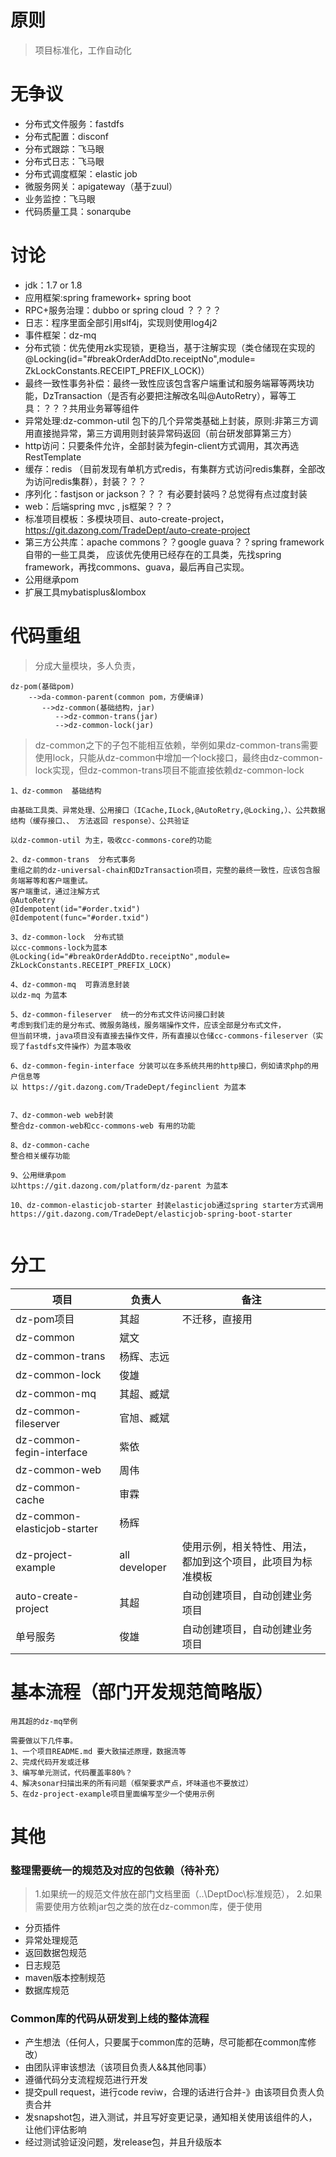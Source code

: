 # 原则
> 项目标准化，工作自动化

# 无争议
* 分布式文件服务：fastdfs
* 分布式配置：disconf
* 分布式跟踪：飞马眼
* 分布式日志：飞马眼
* 分布式调度框架：elastic job
* 微服务网关：apigateway（基于zuul）
* 业务监控：飞马眼
* 代码质量工具：sonarqube

# 讨论
* jdk：1.7 or 1.8
* 应用框架:spring framework+ spring boot
* RPC+服务治理：dubbo  or spring cloud ？？？？
* 日志：程序里面全部引用slf4j，实现则使用log4j2
* 事件框架：dz-mq
* 分布式锁：优先使用zk实现锁，更稳当，基于注解实现（类仓储现在实现的@Locking(id="#breakOrderAddDto.receiptNo",module= ZkLockConstants.RECEIPT_PREFIX_LOCK)）
* 最终一致性事务补偿：最终一致性应该包含客户端重试和服务端幂等两块功能，DzTransaction（是否有必要把注解改名叫@AutoRetry），幂等工具：？？？共用业务幂等组件
* 异常处理:dz-common-util 包下的几个异常类基础上封装，原则:非第三方调用直接抛异常，第三方调用则封装异常码返回（前台研发部算第三方）
* http访问：只要条件允许，全部封装为fegin-client方式调用，其次再选RestTemplate
* 缓存：redis （目前发现有单机方式redis，有集群方式访问redis集群，全部改为访问redis集群），封装？？？
* 序列化：fastjson or jackson？？？ 有必要封装吗？总觉得有点过度封装
* web：后端spring mvc , js框架？？？
* 标准项目模板：多模块项目、auto-create-project，https://git.dazong.com/TradeDept/auto-create-project
* 第三方公共库：apache commons？？google guava？？spring framework自带的一些工具类， 应该优先使用已经存在的工具类，先找spring framework，再找commons、guava，最后再自己实现。
* 公用继承pom
* 扩展工具mybatisplus&lombox

# 代码重组

> 分成大量模块，多人负责， 

```
dz-pom(基础pom)
    -->da-common-parent(common pom，方便编译)
       -->dz-common(基础结构，jar)
          -->dz-common-trans(jar)
          -->dz-common-lock(jar)
```
> dz-common之下的子包不能相互依赖，举例如果dz-common-trans需要使用lock，只能从dz-common中增加一个lock接口，最终由dz-common-lock实现，但dz-common-trans项目不能直接依赖dz-common-lock

```
1、dz-common  基础结构

由基础工具类、异常处理、公用接口（ICache,ILock,@AutoRetry,@Locking,）、公共数据结构（缓存接口、、 方法返回 response）、公共验证

以dz-common-util 为主，吸收cc-commons-core的功能

2、dz-common-trans  分布式事务
重组之前的dz-universal-chain和DzTransaction项目，完整的最终一致性，应该包含服务端幂等和客户端重试。
客户端重试，通过注解方式  
@AutoRetry
@Idempotent(id="#order.txid")
@Idempotent(func="#order.txid")

3、dz-common-lock  分布式锁
以cc-commons-lock为蓝本
@Locking(id="#breakOrderAddDto.receiptNo",module= ZkLockConstants.RECEIPT_PREFIX_LOCK)

4、dz-common-mq  可靠消息封装
以dz-mq 为蓝本

5、dz-common-fileserver  统一的分布式文件访问接口封装
考虑到我们走的是分布式、微服务路线，服务端操作文件，应该全部是分布式文件，
但当前环境，java项目没有直接去操作文件，所有直接以仓储cc-commons-fileserver（实现了fastdfs文件操作）为蓝本吸收

6、dz-common-fegin-interface 分装可以在多系统共用的http接口，例如请求php的用户信息等
以 https://git.dazong.com/TradeDept/feginclient 为蓝本


7、dz-common-web web封装
整合dz-common-web和cc-commons-web 有用的功能

8、dz-common-cache
整合相关缓存功能

9、公用继承pom
以https://git.dazong.com/platform/dz-parent 为蓝本

10、dz-common-elasticjob-starter 封装elasticjob通过spring starter方式调用
https://git.dazong.com/TradeDept/elasticjob-spring-boot-starter


```

# 分工

| 项目|负责人 | 备注
|-------|------|------|
| dz-pom项目 |其超|不迁移，直接用|
| dz-common |斌文|
| dz-common-trans |杨辉、志远|
| dz-common-lock |俊雄|
| dz-common-mq |其超、臧斌|
| dz-common-fileserver |官旭、臧斌|
| dz-common-fegin-interface |紫依|
| dz-common-web |周伟|
| dz-common-cache |审霖|
| dz-common-elasticjob-starter |杨辉|
| dz-project-example |all developer|使用示例，相关特性、用法，都加到这个项目，此项目为标准模板
| auto-create-project|其超|自动创建项目，自动创建业务项目
| 单号服务|俊雄|自动创建项目，自动创建业务项目

# 基本流程（部门开发规范简略版）
```
用其超的dz-mq举例

需要做以下几件事。
1、一个项目README.md 要大致描述原理，数据流等
2、完成代码开发或迁移
3、编写单元测试，代码覆盖率80%？
4、解决sonar扫描出来的所有问题（框架要求严点，坏味道也不要放过）
5、在dz-project-example项目里面编写至少一个使用示例

```
# 其他
### 整理需要统一的规范及对应的包依赖（待补充）
> 1.如果统一的规范文件放在部门文档里面（..\DeptDoc\标准规范），
> 2.如果需要使用方依赖jar包之类的放在dz-common库，便于使用

  - 分页插件
  - 异常处理规范
  - 返回数据包规范
  - 日志规范
  - maven版本控制规范
  - 数据库规范
  

### Common库的代码从研发到上线的整体流程

  - 产生想法（任何人，只要属于common库的范畴，尽可能都在common库修改）
  - 由团队评审该想法（该项目负责人&&其他同事）
  - 遵循代码分支流程规范进行开发
  - 提交pull request，进行code reviw，合理的话进行合并-》由该项目负责人负责合并
  - 发snapshot包，进入测试，并且写好变更记录，通知相关使用该组件的人，让他们评估影响
  - 经过测试验证没问题，发release包，并且升级版本

